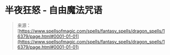 <!--yml

category: 未分类

date: 2024-06-12 18:56:30

-->

# 半夜狂怒 - 自由魔法咒语

> 来源：[https://www.spellsofmagic.com/spells/fantasy_spells/dragon_spells/16379/page.html#0001-01-01](https://www.spellsofmagic.com/spells/fantasy_spells/dragon_spells/16379/page.html#0001-01-01)
